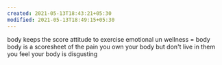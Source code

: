 ```yaml
---
created: 2021-05-13T18:43:21+05:30
modified: 2021-05-13T18:49:15+05:30
---
```


body keeps the score
attitude to exercise
emotional un wellness = body
body is a scoresheet of the pain
you own your body but don't live in them
you feel your body is disgusting

